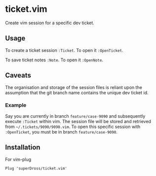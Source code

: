 # ticket.vim

Create vim session for a specific dev ticket.

## Usage

To create a ticket session `:Ticket`. To open it `:OpenTicket`.

To save ticket notes `:Note`. To open it `:OpenNote`.

## Caveats

The organisation and storage of the session files is reliant upon the assumption that the git branch name contains the unique dev ticket id.

### Example

Say you are currently in branch `feature/case-9090` and subsequently execute `:Ticket` within vim. The session file will be stored and retrieved from `~/.tickets/9090/9090.vim`. To open this specific session with `:OpenTicket`, you must be in branch `feature/case-9090`.

## Installation
For vim-plug
```vim
Plug 'superDross/ticket.vim'
```
